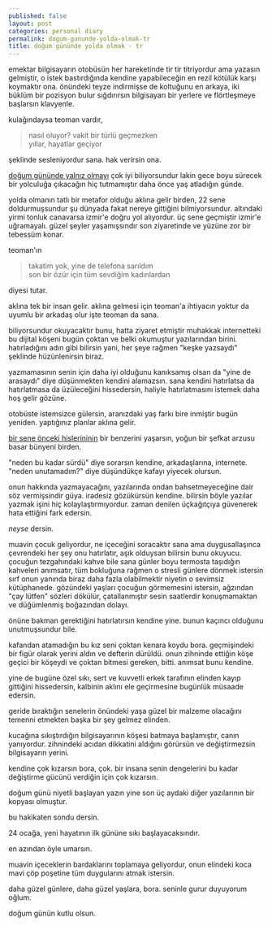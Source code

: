 ```yaml
---
published: false
layout: post
categories: personal diary
permalink: dogum-gununde-yolda-olmak-tr
title: doğum gününde yolda olmak - tr
---
```

emektar bilgisayarın otobüsün her hareketinde tir tir titriyordur ama yazasın gelmiştir, o istek bastırdığında kendine yapabileceğin en rezil kötülük karşı koymaktır ona. önündeki teyze indirmişse de koltuğunu en arkaya, iki büklüm bir pozisyon bulur sığdırırsın bilgisayarı bir yerlere ve flörtleşmeye başlarsın klavyenle.

kulağındaysa teoman vardır,

> nasıl oluyor? vakit bir türlü geçmezken     
yıllar, hayatlar geçiyor

şeklinde sesleniyordur sana.
hak verirsin ona.

[doğum gününde yalnız olmayı](https://boraoden.net/dogum-gununde-yalniz-olmak-tr) çok iyi biliyorsundur lakin gece boyu sürecek bir yolculuğa çıkacağın hiç tutmamıştır daha önce yaş atladığın günde. 

yolda olmanın tatlı bir metafor olduğu aklına gelir birden, 22 sene doldurmuşsundur şu dünyada fakat nereye gittiğini bilmiyorsundur. altındaki yirmi tonluk canavarsa izmir'e doğru yol alıyordur. üç sene geçmiştir izmir'e uğramayalı. güzel şeyler yaşamışsındır son ziyaretinde ve yüzüne zor bir tebessüm konar.

teoman'ın 

> takatim yok, yine de telefona sarıldım    
son bir özür için tüm sevdiğim kadınlardan

diyesi tutar.

aklına tek bir insan gelir. aklına gelmesi için teoman'a ihtiyacın yoktur da uyumlu bir arkadaş olur işte teoman da sana.

biliyorsundur okuyacaktır bunu, hatta ziyaret etmiştir muhakkak internetteki bu dijital köşeni bugün çoktan ve belki okumuştur yazılarından birini. hatırladığını adın gibi bilirsin yani, her şeye rağmen "keşke yazsaydı" şeklinde hüzünlenirsin biraz.

yazmamasının senin için daha iyi olduğunu kanıksamış olsan da "yine de arasaydı" diye düşünmekten kendini alamazsın. sana kendini hatırlatsa da hatırlatmasa da üzüleceğini hissedersin, haliyle hatırlatmasını istemek daha hoş gelir gözüne.

otobüste istemsizce gülersin, aranızdaki yaş farkı bire inmiştir bugün yeniden. yaptığınız planlar aklına gelir.

[bir sene önceki hislerininin](https://boraoden.net/dogum-gununde-yalniz-olmak-tr) bir benzerini yaşarsın, yoğun bir şefkat arzusu basar bünyeni birden.

"neden bu kadar sürdü" diye sorarsın kendine, arkadaşlarına, internete. "neden unutamadım?" diye düşündükçe kafayı yiyecek olursun. 

onun hakkında yazmayacağını, yazılarında ondan bahsetmeyeceğine dair söz vermişsindir güya. iradesiz gözükürsün kendine. bilirsin böyle yazılar yazmak işini hiç kolaylaştırmıyordur. zaman denilen üçkağıtçıya güvenerek hata ettiğini fark edersin.

_neyse_ dersin.

muavin çocuk geliyordur, ne içeceğini soracaktır sana ama duygusallaşınca çevrendeki her şey onu hatırlatır, aşık olduysan bilirsin bunu okuyucu.  çocuğun tezgahındaki kahve bile sana günler boyu termosta taşıdığın kahveleri anımsatır, tüm bokluğuna rağmen o stresli günlere dönmek istersin sırf onun yanında biraz daha fazla olabilmektir niyetin o sevimsiz kütüphanede. 
gözündeki yaşları çocuğun görmemesini istersin, ağzından "çay lütfen" sözleri dökülür, çatallanmıştır sesin saatlerdir konuşmamaktan ve düğümlenmiş boğazından dolayı.

önüne bakman gerektiğini hatırlatırsın kendine yine.
bunun kaçıncı olduğunu unutmuşsundur bile.

kafandan atamadığın bu kız seni çoktan kenara koydu bora. geçmişindeki bir figür olarak yerini aldın ve defterin dürüldü. onun zihninde ettiğin köşe geçici bir köşeydi ve çoktan bitmesi gereken, bitti.
anımsat bunu kendine.

yine de bugüne özel sıkı, sert ve kuvvetli erkek tarafının elinden kayıp gittiğini hissedersin, kalbinin aklını ele geçirmesine bugünlük müsaade edersin.

geride bıraktığın senelerin önündeki yaşa güzel bir malzeme olacağını temenni etmekten başka bir şey gelmez elinden. 

kucağına sıkıştırdığın bilgisayarının köşesi batmaya başlamıştır, canın yanıyordur. zihnindeki acıdan dikkatini aldığını görürsün ve değiştirmezsin bilgisayarın yerini.

kendine çok kızarsın bora, çok. bir insana senin dengelerini bu kadar değiştirme gücünü verdiğin için çok kızarsın.

doğum günü niyetli başlayan yazın yine son üç aydaki diğer yazılarının bir kopyası olmuştur.

bu hakikaten sondu dersin.

24 ocağa, yeni hayatının ilk gününe sıkı başlayacaksındır.

en azından öyle umarsın.

muavin içeceklerin bardaklarını toplamaya geliyordur, onun elindeki koca mavi çöp poşetine tüm duygularını atmak istersin. 

daha güzel günlere, daha güzel yaşlara, bora. seninle gurur duyuyorum oğlum.

doğum günün kutlu olsun.
